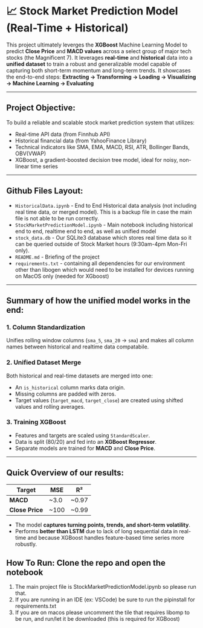 # 📈 Stock Market Prediction Model (Real-Time + Historical)

This project ultimately leverges the **XGBoost** Machine Learning Model to predict **Close Price** and **MACD values** across a select group of major tech stocks (the Magnificent 7). It leverages **real-time** and **historical** data into a **unified dataset** to train a robust and generalizable model capable of capturing both short-term momentum and long-term trends. It showcases the end-to-end steps: **Extracting -> Transforming -> Loading -> Visualizing -> Machine Learning -> Evaluating**

---

## Project Objective:

To build a reliable and scalable stock market prediction system that utilizes:
- Real-time API data (from Finnhub API)
- Historical financial data (from YahooFinance Library)
- Technical indicators like SMA, EMA, MACD, RSI, ATR, Bollinger Bands, OBV(VWAP)
- XGBoost, a gradient-boosted decision tree model, ideal for noisy, non-linear time series

---

## Github Files Layout:

- `HistoricalData.ipynb` - End to End Historical data analysis (not including real time data, or merged model). This is a backup file in case the main file is not able to be run correctly.
- `StockMarketPredictionModel.ipynb` - Main notebook including historical end to end, realtime end to end, as well as unified model
- `stock_data.db` - Our SQLite3 database which stores real time data so it can be queried outside of Stock Market hours (9:30am-4pm Mon-Fri only).
- `README.md` - Briefing of the project
- `requirements.txt` - containing all dependencies for our environment other than libogen which would need to be installed for devices running on MacOS only (needed for XGboost)

---

## Summary of how the unified model works in the end: 

### 1. **Column Standardization**
Unifies rolling window columns (`sma_5`, `sma_20` → `sma`) and makes all column names between historical and realtime data compatabile.

### 2. **Unified Dataset Merge**
Both historical and real-time datasets are merged into one:
- An `is_historical` column marks data origin.
- Missing columns are padded with zeros.
- Target values (`target_macd`, `target_close`) are created using shifted values and rolling averages.

### 3. **Training XGBoost**
- Features and targets are scaled using `StandardScaler`.
- Data is split (80/20) and fed into an **XGBoost Regressor**.
- Separate models are trained for **MACD** and **Close Price**.

---

## Quick Overview of our results:

| Target      | MSE     | R²     |
|-------------|---------|--------|
| **MACD**    | ~3.0    | ~0.97  |
| **Close Price** | ~100    | ~0.99  |

- The model **captures turning points, trends, and short-term volatility**.
- Performs **better than LSTM** due to lack of long sequential data in real-time and because XGBoost handles feature-based time series more robustly.


## How To Run: Clone the repo and open the notebook
1. The main project file is StockMarketPredictionModel.ipynb so please run that.
2. If you are running in an IDE (ex: VSCode) be sure to run the pipinstall for requirements.txt
3. If you are on macos please uncomment the tile that requires libomp to be run, and run/let it be downloaded (this is required for XGBoost)
   
